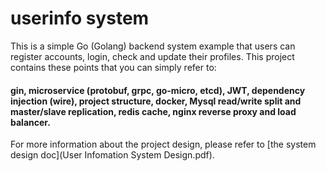 # userinfo system
This is a simple Go (Golang) backend system example that users can register accounts, login, check and update their profiles. This project contains these points that you can simply refer to:

#### gin, microservice (protobuf, grpc, go-micro, etcd), JWT, dependency injection (wire), project structure, docker, Mysql read/write split and master/slave replication, redis cache, nginx reverse proxy and load balancer.

For more information about the project design, please refer to [the system design doc](User Infomation System Design.pdf).
